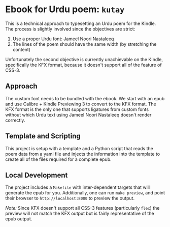 # Ebook for Urdu poem: `kutay`

This is a technical approach to typesetting an Urdu poem for the Kindle.
The process is slightly involved since the objectives are strict:

1. Use a proper Urdu font: Jameel Noori Nastaleeq
2. The lines of the poem should have the same width (by stretching the content)

Unfortunately the second objective is currently unachievable on the Kindle,
specifically the KFX format,
because it doesn't support all of the feature of CSS-3.

## Approach

The custom font needs to be bundled with the ebook.
We start with an epub and use Calibre + Kindle Previewing 3 to
convert to the KFX format.
The KFX format is the only one that supports ligatures from custom fonts without which
Urdu text using Jameel Noori Nastaleeq doesn't render correctly.

## Template and Scripting

This project is setup with a template and a Python script that
reads the poem data from a yaml file and
injects the information into the template to
create all of the files required for a complete epub.

## Local Development

The project includes a `Makefile` with inter-dependent targets that will
generate the epub for you.
Additionally, one can run `make preview`, and point their browser to
`http://localhost:8000` to preview the output.

*Note:* Since KFX doesn't support all CSS-3 features (particularly `flex`)
the preview will not match the KFX output but
is fairly representative of the epub output.
